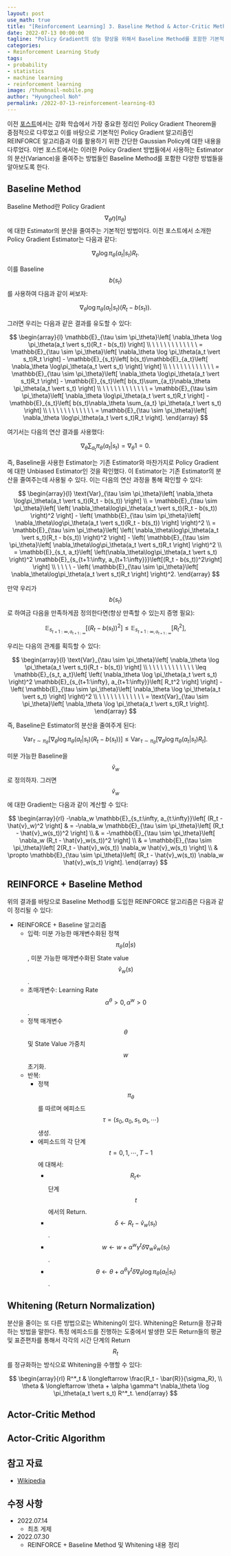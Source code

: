 ```yaml
---
layout: post
use_math: true
title: "[Reinforcement Learning] 3. Baseline Method & Actor-Critic Method"
date: 2022-07-13 00:00:00
tagline: "Policy Gradient의 성능 향상을 위해서 Baseline Method를 포함한 기본적인 방법론들을 다루고 이를 바탕으로 Actor-Critic Method에 대해서 기술"
categories:
- Reinforcement Learning Study
tags:
- probability
- statistics
- machine learning
- reinforcement learning
image: /thumbnail-mobile.png
author: "Hyungcheol Noh"
permalink: /2022-07-13-reinforcement-learning-03
---
```


이전 [포스트](https://hcnoh.github.io/2022-07-02-reinforcement-learning-02)에서는 강화 학습에서 가장 중요한 정리인 Policy Gradient Theorem을 중점적으로 다루었고 이를 바탕으로 기본적인 Policy Gradient 알고리즘인 REINFORCE 알고리즘과 이를 활용하기 위한 간단한 Gaussian Policy에 대한 내용을 다루었다. 이번 포스트에서는 이러한 Policy Gradient 방법들에서 사용하는 Estimator의 분산(Variance)을 줄여주는 방법들인 Baseline Method를 포함한 다양한 방법들을 알아보도록 한다.

## Baseline Method
Baseline Method란 Policy Gradient $$\nabla_\theta \eta(\pi_\theta)$$에 대한 Estimator의 분산을 줄여주는 기본적인 방법이다. 이전 포스트에서 소개한 Policy Gradient Estimator는 다음과 같다:

$$
\nabla_\theta \log \pi_\theta(a_t \vert s_t)R_t.
$$

이를 Baseline $$b(s_t)$$를 사용하여 다음과 같이 써보자:

$$
\nabla_\theta \log \pi_\theta(a_t \vert s_t)(R_t - b(s_t)).
$$

그러면 우리는 다음과 같은 결과를 유도할 수 있다:

$$
\begin{array}{l}
\mathbb{E}_{\tau \sim \pi_\theta}\left[ \nabla_\theta \log \pi_\theta(a_t \vert s_t)(R_t - b(s_t)) \right] \\
\ \ \ \  \ \ \ \  \ \ \ \ = \mathbb{E}_{\tau \sim \pi_\theta}\left[ \nabla_\theta \log \pi_\theta(a_t \vert s_t)R_t \right] - \mathbb{E}_{s_t}\left[ b(s_t)\mathbb{E}_{a_t}\left[ \nabla_\theta \log\pi_\theta(a_t \vert s_t) \right] \right] \\
\ \ \ \  \ \ \ \  \ \ \ \ = \mathbb{E}_{\tau \sim \pi_\theta}\left[ \nabla_\theta \log\pi_\theta(a_t \vert s_t)R_t \right] - \mathbb{E}_{s_t}\left[ b(s_t)\sum_{a_t}\nabla_\theta \pi_\theta(a_t \vert s_t) \right] \\
\ \ \ \  \ \ \ \  \ \ \ \ = \mathbb{E}_{\tau \sim \pi_\theta}\left[ \nabla_\theta \log\pi_\theta(a_t \vert s_t)R_t \right] - \mathbb{E}_{s_t}\left[ b(s_t)\nabla_\theta \sum_{a_t} \pi_\theta(a_t \vert s_t) \right] \\
\ \ \ \  \ \ \ \  \ \ \ \ = \mathbb{E}_{\tau \sim \pi_\theta}\left[ \nabla_\theta \log\pi_\theta(a_t \vert s_t)R_t \right].
\end{array}
$$

여기서는 다음의 연산 결과를 사용했다:

$$
\nabla_\theta \sum_{a_t} \pi_\theta(a_t \vert s_t) = \nabla_\theta 1 = 0.
$$

즉, Baseline을 사용한 Estimator는 기존 Estimator와 마찬가지로 Policy Gradient에 대한 Unbiased Estimator인 것을 확인했다. 이 Estimator는 기존 Estimator의 분산을 줄여주는데 사용될 수 있다. 이는 다음의 연산 과정을 통해 확인할 수 있다:

$$
\begin{array}{l}
\text{Var}_{\tau \sim \pi_\theta}\left[ \nabla_\theta \log\pi_\theta(a_t \vert s_t)(R_t - b(s_t)) \right] \\
= \mathbb{E}_{\tau \sim \pi_\theta}\left[ \left( \nabla_\theta\log\pi_\theta(a_t \vert s_t)(R_t - b(s_t)) \right)^2 \right] - \left( \mathbb{E}_{\tau \sim \pi_\theta}\left[ \nabla_\theta\log\pi_\theta(a_t \vert s_t)(R_t - b(s_t)) \right] \right)^2 \\
= \mathbb{E}_{\tau \sim \pi_\theta}\left[ \left( \nabla_\theta\log\pi_\theta(a_t \vert s_t)(R_t - b(s_t)) \right)^2 \right] - \left( \mathbb{E}_{\tau \sim \pi_\theta}\left[ \nabla_\theta\log\pi_\theta(a_t \vert s_t)R_t \right] \right)^2 \\
= \mathbb{E}_{s_t, a_t}\left[ \left(\nabla_\theta\log\pi_\theta(a_t \vert s_t) \right)^2 \mathbb{E}_{s_{t+1:\infty, a_{t+1:\infty}}}\left[(R_t - b(s_t))^2\right] \right] \\
\ \ \ \ - \left( \mathbb{E}_{\tau \sim \pi_\theta}\left[ \nabla_\theta\log\pi_\theta(a_t \vert s_t)R_t \right] \right)^2.
\end{array}
$$

만약 우리가 $$b(s_t)$$로 하여금 다음을 만족하게끔 정의한다면(항상 만족할 수 있는지 증명 필요):

$$
\mathbb{E}_{s_{t+1:\infty, a_{t+1:\infty}}}\left[ \left( R_t - b(s_t) \right)^2 \right] \leq \mathbb{E}_{s_{t+1:\infty, a_{t+1:\infty}}} \left[ R_t^2 \right],
$$

우리는 다음의 관계를 획득할 수 있다:

$$
\begin{array}{l}
\text{Var}_{\tau \sim \pi_\theta}\left[ \nabla_\theta \log \pi_\theta(a_t \vert s_t)(R_t - b(s_t)) \right] \\
\ \ \ \  \ \ \ \  \ \ \ \ \leq \mathbb{E}_{s_t, a_t}\left[ \left( \nabla_\theta \log \pi_\theta(a_t \vert s_t) \right)^2 \mathbb{E}_{s_{t+1:\infty}, a_{t+1:\infty}}\left[ R_t^2 \right] \right] - \left( \mathbb{E}_{\tau \sim \pi_\theta}\left[ \nabla_\theta \log \pi_\theta(a_t \vert s_t) \right] \right)^2 \\
\ \ \ \  \ \ \ \  \ \ \ \ = \text{Var}_{\tau \sim \pi_\theta}\left[ \nabla_\theta \log \pi_\theta(a_t \vert s_t)R_t \right].
\end{array}
$$

즉, Baseline은 Estimator의 분산을 줄여주게 된다:

$$
\text{Var}_{\tau \sim \pi_\theta}\left[ \nabla_\theta \log \pi_\theta(a_t \vert s_t)(R_t - b(s_t)) \right] \leq \text{Var}_{\tau \sim \pi_\theta}\left[ \nabla_\theta \log \pi_\theta(a_t \vert s_t)R_t \right].
$$

미분 가능한 Baseline을 $$\hat{v}_w$$로 정의하자. 그러면 $$\hat{v}_w$$에 대한 Gradient는 다음과 같이 계산할 수 있다:

$$
\begin{array}{rl}
-\nabla_w \mathbb{E}_{s_t:\infty, a_{t:\infty}}\left[ (R_t - \hat{v}_w)^2 \right] & = -\nabla_w \mathbb{E}_{\tau \sim \pi_\theta}\left[ (R_t - \hat{v}_w(s_t))^2 \right] \\
& = -\mathbb{E}_{\tau \sim \pi_\theta}\left[ \nabla_w (R_t - \hat{v}_w(s_t))^2 \right] \\
& = \mathbb{E}_{\tau \sim \pi_\theta}\left[ 2(R_t - \hat{v}_w(s_t)) \nabla_w \hat{v}_w(s_t) \right] \\
& \propto \mathbb{E}_{\tau \sim \pi_\theta}\left[ (R_t - \hat{v}_w(s_t)) \nabla_w \hat{v}_w(s_t) \right].
\end{array}
$$

## REINFORCE + Baseline Method
위의 결과를 바탕으로 Baseline Method를 도입한 REINFORCE 알고리즘은 다음과 같이 정리될 수 있다:

- REINFORCE + Baseline 알고리즘
    - 입력: 미분 가능한 매개변수화된 정책 $$\pi_\theta(a \vert s)$$, 미분 가능한 매개변수화된 State value $$\hat{v}_w(s)$$.
    - 초매개변수: Learning Rate $$\alpha^\theta > 0, \alpha^w > 0$$.
    - 정책 매개변수 $$\theta$$ 및 State Value 가중치 $$w$$ 초기화.
    - 반복:
        - 정책 $$\pi_\theta$$를 따르며 에피소드 $$\tau=(s_0, a_0, s_1, a_1, \cdots)$$ 생성.
        - 에피소드의 각 단계 $$t=0,1,\cdots, T-1$$에 대해서:
            - $$R_t \longleftarrow $$ 단계 $$t$$에서의 Return.
            - $$\delta \longleftarrow R_t - \hat{v}_w(s_t)$$.
            - $$w \longleftarrow w + \alpha^w \gamma^t \delta \nabla_w \hat{v}_w(s_t)$$.
            - $$\theta \longleftarrow \theta + \alpha^\theta \gamma^t \delta \nabla_\theta \log \pi_\theta(a_t \vert s_t)$$.

## Whitening (Return Normalization)
분산을 줄이는 또 다른 방법으로는 Whitening이 있다. Whitening은 Return을 정규화하는 방법을 말한다. 특정 에피소드를 진행하는 도중에서 발생한 모든 Return들의 평균 및 표준편차를 통해서 각각의 시간 단계의 Return $$R_t$$를 정규화하는 방식으로 Whitening을 수행할 수 있다:

$$
\begin{array}{rl}
R^*_t & \longleftarrow \frac{R_t - \bar{R}}{\sigma_R}, \\
\theta & \longleftarrow \theta + \alpha \gamma^t \nabla_\theta \log \pi_\theta(a_t \vert s_t) R^*_t.
\end{array}
$$

## Actor-Critic Method

## Actor-Critic Algorithm

## 참고 자료
- [Wikipedia](https://en.wikipedia.org/wiki/Reinforcement_learning)

## 수정 사항
- 2022.07.14
    - 최초 게제
- 2022.07.30
    - REINFORCE + Baseline Method 및 Whitening 내용 정리